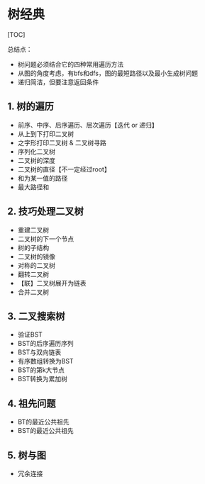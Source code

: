 # 树经典

[TOC]

总结点：

* 树问题必须结合它的四种常用遍历方法
* 从图的角度考虑，有bfs和dfs，图的最短路径以及最小生成树问题
* 递归简洁，但要注意返回条件

## 1. 树的遍历

* 前序、中序、后序遍历、层次遍历【迭代 or 递归】
* 从上到下打印二叉树
* 之字形打印二叉树 & 二叉树寻路
* 序列化二叉树
* 二叉树的深度
* 二叉树的直径【不一定经过root】
* 和为某一值的路径
* 最大路径和

## 2. 技巧处理二叉树

* 重建二叉树
* 二叉树的下一个节点
* 树的子结构
* 二叉树的镜像
* 对称的二叉树
* 翻转二叉树 
* 【联】二叉树展开为链表
* 合并二叉树

## 3. 二叉搜索树

* 验证BST
* BST的后序遍历序列
* BST与双向链表
* 有序数组转换为BST
* BST的第k大节点
* BST转换为累加树

## 4. 祖先问题

* BT的最近公共祖先
* BST的最近公共祖先

## 5. 树与图

* 冗余连接